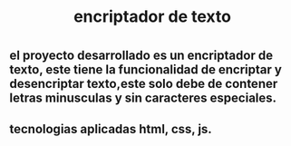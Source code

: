 <h1 align="center">encriptador de texto<h1>
  <h2>el proyecto desarrollado es un encriptador de texto, este tiene la funcionalidad de encriptar y desencriptar texto,este solo debe de contener letras minusculas y sin caracteres especiales.<h2>
tecnologias aplicadas
html,
css,
js.

